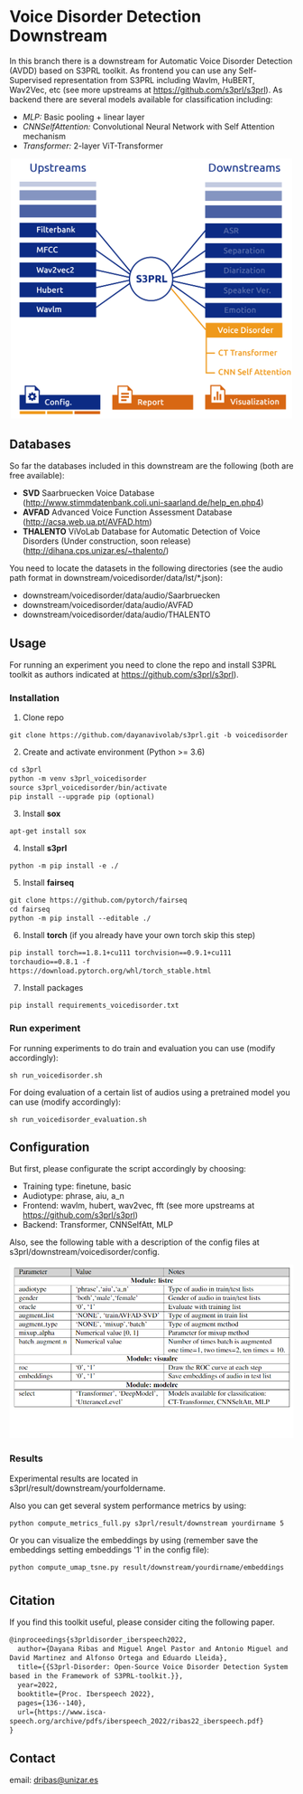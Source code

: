 # Voice Disorder Detection Downstream 
In this branch there is a downstream for Automatic Voice Disorder Detection (AVDD) based on S3PRL toolkit. As frontend you can use any Self-Supervised representation from S3PRL including Wavlm, HuBERT, Wav2Vec, etc (see more upstreams at https://github.com/s3prl/s3prl). As backend there are several models available for classification including: 
* *MLP:* Basic pooling + linear layer
* *CNNSelfAttention:* Convolutional Neural Network with Self Attention mechanism
* *Transformer:* 2-layer ViT-Transformer

<p align="center">
    <img src="./file/S3PRL-disorder.png" width="500"/>
    <br>
</p>

## Databases 

So far the databases included in this downstream are the following (both are free available):
* **SVD** Saarbruecken Voice Database 
(http://www.stimmdatenbank.coli.uni-saarland.de/help_en.php4)
* **AVFAD** Advanced Voice Function Assessment Database 
(http://acsa.web.ua.pt/AVFAD.htm)
* **THALENTO** ViVoLab Database for Automatic Detection of Voice Disorders (Under construction, soon release)
(http://dihana.cps.unizar.es/~thalento/)

You need to locate the datasets in the following directories (see the audio path format in downstream/voicedisorder/data/lst/*.json): 
- downstream/voicedisorder/data/audio/Saarbruecken
- downstream/voicedisorder/data/audio/AVFAD
- downstream/voicedisorder/data/audio/THALENTO

## Usage
For running an experiment you need to clone the repo and install S3PRL toolkit as authors indicated at https://github.com/s3prl/s3prl).

### Installation
1. Clone repo

```
git clone https://github.com/dayanavivolab/s3prl.git -b voicedisorder
```

2. Create and activate environment (Python >= 3.6)

``` 
cd s3prl
python -m venv s3prl_voicedisorder
source s3prl_voicedisorder/bin/activate
pip install --upgrade pip (optional)
```

3. Install **sox** 

```
apt-get install sox
```
4. Install **s3prl**

```
python -m pip install -e ./
```

5. Install **fairseq**

```
git clone https://github.com/pytorch/fairseq
cd fairseq
python -m pip install --editable ./
```

6. Install **torch** (if you already have your own torch skip this step)

```
pip install torch==1.8.1+cu111 torchvision==0.9.1+cu111 torchaudio==0.8.1 -f https://download.pytorch.org/whl/torch_stable.html
```

7. Install packages
```
pip install requirements_voicedisorder.txt
```

### Run experiment
For running experiments to do train and evaluation you can use (modify accordingly):   
```
sh run_voicedisorder.sh 
```

For doing evaluation of a certain list of audios using a pretrained model you can use (modify accordingly):   
```
sh run_voicedisorder_evaluation.sh 
```

## Configuration
But first, please configurate the script accordingly by choosing: 
* Training type: finetune, basic
* Audiotype: phrase, aiu, a_n
* Frontend: wavlm, hubert, wav2vec, fft (see more upstreams at https://github.com/s3prl/s3prl)
* Backend: Transformer, CNNSelfAtt, MLP

Also, see the following table with a description of the config files at s3prl/downstream/voicedisorder/config.

<p align="center">
    <img src="./file/S3PRL-disorder-config.png" width="550"/>
</p>

### Results
Experimental results are located in s3prl/result/downstream/yourfoldername.

Also you can get several system performance metrics by using: 
```
python compute_metrics_full.py s3prl/result/downstream yourdirname 5
```
Or you can visualize the embeddings by using (remember save the embeddings setting embeddings '1' in the config file): 
```
python compute_umap_tsne.py result/downstream/yourdirname/embeddings
```
# 

## Citation

If you find this toolkit useful, please consider citing the following paper.
```
@inproceedings{s3prldisorder_iberspeech2022,
  author={Dayana Ribas and Miguel Angel Pastor and Antonio Miguel and David Martinez and Alfonso Ortega and Eduardo Lleida},
  title={{S3prl-Disorder: Open-Source Voice Disorder Detection System based in the Framework of S3PRL-toolkit.}},
  year=2022,
  booktitle={Proc. Iberspeech 2022},
  pages={136--140},
  url={https://www.isca-speech.org/archive/pdfs/iberspeech_2022/ribas22_iberspeech.pdf}
}
```

## Contact
email: dribas@unizar.es
